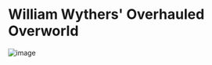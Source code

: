 # William Wythers' Overhauled Overworld
![image](https://media.forgecdn.net/attachments/482/304/wwoo.png "WWOO")
